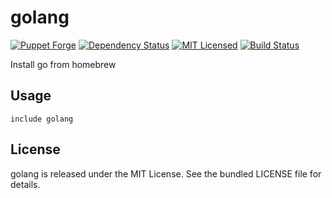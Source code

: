 golang
==============

[![Puppet Forge](https://img.shields.io/puppetforge/v/halyard/golang.svg)](https://forge.puppetlabs.com/halyard/golang)
[![Dependency Status](https://img.shields.io/gemnasium/halyard/puppet-golang.svg)](https://gemnasium.com/halyard/puppet-golang)
[![MIT Licensed](https://img.shields.io/badge/license-MIT-green.svg)](https://tldrlegal.com/license/mit-license)
[![Build Status](https://img.shields.io/circleci/project/halyard/puppet-golang.svg)](https://circleci.com/gh/halyard/puppet-golang)

Install go from homebrew

## Usage

```puppet
include golang
```

## License

golang is released under the MIT License. See the bundled LICENSE file for details.

